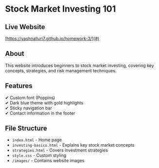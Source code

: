 # Stock Market Investing 101

## Live Website
[https://yashnalluri7.github.io/homework-3/](#)

## About
This website introduces beginners to stock market investing, covering key concepts, strategies, and risk management techniques.

## Features
✔ Custom font (Poppins)  
✔ Dark blue theme with gold highlights  
✔ Sticky navigation bar  
✔ Contact information in the footer  

## File Structure
- `index.html` - Home page  
- `investing-basics.html` - Explains key stock market concepts  
- `strategies.html` - Covers investment strategies  
- `style.css` - Custom styling  
- `/images/` - Contains website images  
